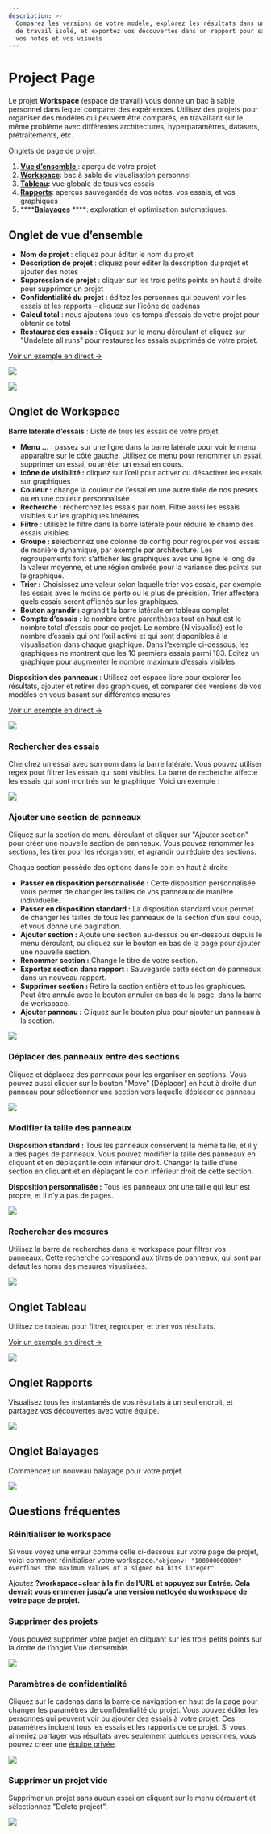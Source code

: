 ```yaml
---
description: >-
  Comparez les versions de votre modèle, explorez les résultats dans un espace
  de travail isolé, et exportez vos découvertes dans un rapport pour sauvegarder
  vos notes et vos visuels
---
```


# Project Page

Le projet **Workspace** \(espace de travail\) vous donne un bac à sable personnel dans lequel comparer des expériences. Utilisez des projets pour organiser des modèles qui peuvent être comparés, en travaillant sur le même problème avec différentes architectures, hyperparamètres, datasets, prétraitements, etc.

Onglets de page de projet :

1. [**Vue d’ensemble** ](https://docs.wandb.ai/app/pages/project-page#overview-tab): aperçu de votre projet
2. [**Workspace**](project-page.md#workspace-tab): bac à sable de visualisation personnel
3. [**Tableau**](https://docs.wandb.ai/app/pages/project-page#table-tab)**:**  vue globale de tous vos essais
4.  [**Rapports**](https://docs.wandb.ai/app/pages/project-page#reports-tab): aperçus sauvegardés de vos notes, vos essais, et vos graphiques
5.  ****[**Balayages**](https://docs.wandb.ai/app/pages/project-page#sweeps-tab) ****: exploration et optimisation automatiques.

##  Onglet de vue d’ensemble

* **Nom de projet** : cliquez pour éditer le nom du projet 
* **Description de projet** : cliquez pour éditer la description du projet et ajouter des notes
* **Suppression de projet** : cliquer sur les trois petits points en haut à droite pour supprimer un projet
* **Confidentialité du projet** : éditez les personnes qui peuvent voir les essais et les rapports – cliquez sur l’icône de cadenas
* **Calcul total** : nous ajoutons tous les temps d’essais de votre projet pour obtenir ce total
* **Restaurez des essais** : Cliquez sur le menu déroulant et cliquez sur "Undelete all runs" pour restaurez les essais supprimés de votre projet.

 [Voir un exemple en direct →](https://app.wandb.ai/example-team/sweep-demo/overview)

![](../../.gitbook/assets/image%20%2829%29%20%281%29%20%282%29%20%281%29.png)

![](../../.gitbook/assets/undelete.png)

## Onglet de Workspace

**Barre latérale d’essais** : Liste de tous les essais de votre projet

*  **Menu …** : passez sur une ligne dans la barre latérale pour voir le menu apparaître sur le côté gauche. Utilisez ce menu pour renommer un essai, supprimer un essai, ou arrêter un essai en cours.
* **Icône de visibilité :** cliquez sur l’œil pour activer ou désactiver les essais sur graphiques
* **Couleur :** change la couleur de l’essai en une autre tirée de nos presets ou en une couleur personnalisée
* **Recherche : r**echerchez les essais par nom. Filtre aussi les essais visibles sur les graphiques linéaires.
* **Filtre** : utilisez le filtre dans la barre latérale pour réduire le champ des essais visibles
* **Groupe : s**électionnez une colonne de config pour regrouper vos essais de manière dynamique, par exemple par architecture. Les regroupements font s’afficher les graphiques avec une ligne le long de la valeur moyenne, et une région ombrée pour la variance des points sur le graphique.
* **Trier :** Choisissez une valeur selon laquelle trier vos essais, par exemple les essais avec le moins de perte ou le plus de précision. Trier affectera quels essais seront affichés sur les graphiques.
* **Bouton agrandir :** agrandit la barre latérale en tableau complet
* **Compte d’essais :** le nombre entre parenthèses tout en haut est le nombre total d’essais pour ce projet. Le nombre \(N visualisé\) est le nombre d’essais qui ont l’œil activé et qui sont disponibles à la visualisation dans chaque graphique. Dans l’exemple ci-dessous, les graphiques ne montrent que les 10 premiers essais parmi 183. Éditez un graphique pour augmenter le nombre maximum d’essais visibles.

**Disposition des panneaux** : Utilisez cet espace libre pour explorer les résultats, ajouter et retirer des graphiques, et comparer des versions de vos modèles en vous basant sur différentes mesures

[Voir un exemple en direct →](https://app.wandb.ai/example-team/sweep-demo)

![](../../.gitbook/assets/image%20%2838%29%20%282%29%20%282%29.png)

###  Rechercher des essais

Cherchez un essai avec son nom dans la barre latérale. Vous pouvez utiliser regex pour filtrer les essais qui sont visibles. La barre de recherche affecte les essais qui sont montrés sur le graphique. Voici un exemple :

![](../../.gitbook/assets/2020-02-21-13.51.26.gif)

### Ajouter une section de panneaux

Cliquez sur la section de menu déroulant et cliquer sur "Ajouter section" pour créer une nouvelle section de panneaux. Vous pouvez renommer les sections, les tirer pour les réorganiser, et agrandir ou réduire des sections.

Chaque section possède des options dans le coin en haut à droite :

*   **Passer en disposition personnalisée :** Cette disposition personnalisée vous permet de changer les tailles de vos panneaux de manière individuelle.
* **Passer en disposition standard :** La disposition standard vous permet de changer les tailles de tous les panneaux de la section d’un seul coup, et vous donne une pagination.
* **Ajouter section :** Ajoute une section au-dessus ou en-dessous depuis le menu déroulant, ou cliquez sur le bouton en bas de la page pour ajouter une nouvelle section.
*  **Renommer section :** Change le titre de votre section.
* **Exportez section dans rapport :** Sauvegarde cette section de panneaux dans un nouveau rapport.
* **Supprimer section :** Retire la section entière et tous les graphiques. Peut être annulé avec le bouton annuler en bas de la page, dans la barre de workspace.
* **Ajouter panneau :** Cliquez sur le bouton plus pour ajouter un panneau à la section.

![](../../.gitbook/assets/add-section.gif)

### Déplacer des panneaux entre des sections

Cliquez et déplacez des panneaux pour les organiser en sections. Vous pouvez aussi cliquer sur le bouton "Move" \(Déplacer\) en haut à droite d’un panneau pour sélectionner une section vers laquelle déplacer ce panneau.

![](../../.gitbook/assets/move-panel.gif)

### Modifier la taille des panneaux

**Disposition standard :** Tous les panneaux conservent la même taille, et il y a des pages de panneaux. Vous pouvez modifier la taille des panneaux en cliquant et en déplaçant le coin inférieur droit. Changer la taille d’une section en cliquant et en déplaçant le coin inférieur droit de cette section.

**Disposition personnalisée :** Tous les panneaux ont une taille qui leur est propre, et il n’y a pas de pages.

![](../../.gitbook/assets/resize-panel.gif)

### Rechercher des mesures

Utilisez la barre de recherches dans le workspace pour filtrer vos panneaux. Cette recherche correspond aux titres de panneaux, qui sont par défaut les noms des mesures visualisées.

![](../../.gitbook/assets/search-in-the-workspace.png)

## Onglet Tableau

Utilisez ce tableau pour filtrer, regrouper, et trier vos résultats.

 [Voir un exemple en direct →](https://app.wandb.ai/example-team/sweep-demo/table?workspace=user-carey)

![](../../.gitbook/assets/image%20%2886%29.png)

## Onglet Rapports

Visualisez tous les instantanés de vos résultats à un seul endroit, et partagez vos découvertes avec votre équipe.

![](../../.gitbook/assets/reports-tab.png)

##  Onglet Balayages

Commencez un nouveau balayage pour votre projet.

![](../../.gitbook/assets/sweeps-tab.png)

## Questions fréquentes

### Réinitialiser le workspace

Si vous voyez une erreur comme celle ci-dessous sur votre page de projet, voici comment réinitialiser votre workspace.`"objconv: "100000000000" overflows the maximum values of a signed 64 bits integer"`

Ajoutez **?workspace=clear à la fin de l’URL et appuyez sur Entrée. Cela devrait vous emmener jusqu’à une version nettoyée du workspace de votre page de projet.**

### Supprimer des projets

Vous pouvez supprimer votre projet en cliquant sur les trois petits points sur la droite de l’onglet Vue d’ensemble.

![](../../.gitbook/assets/howto-delete-project.gif)

###  Paramètres de confidentialité

Cliquez sur le cadenas dans la barre de navigation en haut de la page pour changer les paramètres de confidentialité du projet. Vous pouvez éditer les personnes qui peuvent voir ou ajouter des essais à votre projet. Ces paramètres incluent tous les essais et les rapports de ce projet. Si vous aimeriez partager vos résultats avec seulement quelques personnes, vous pouvez créer une [équipe privée](https://docs.wandb.ai/app/features/teams).

![](../../.gitbook/assets/image%20%2879%29.png)

### Supprimer un projet vide

Supprimer un projet sans aucun essai en cliquant sur le menu déroulant et sélectionnez "Delete project".

![](../../.gitbook/assets/image%20%2866%29.png)

